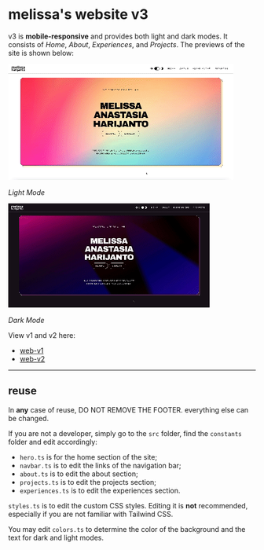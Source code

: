# melissa's website v3

v3 is **mobile-responsive** and provides both light and dark modes. It consists of *Home*, *About*, *Experiences*, and *Projects*. The previews of the site is shown below:

<img src="./src/assets/previews/light.gif" alt="light-mode">

*Light Mode*


<img src="./src/assets/previews/dark.gif" alt="dark-mode">

*Dark Mode*

View v1 and v2 here: 
- [web-v1](https://melissaharijanto.github.io/web-v1/)
- [web-v2](https://melissaharijanto.github.io/web-v2/)


--- 

## reuse

In **any** case of reuse, DO NOT REMOVE THE FOOTER. everything else can be changed.

If you are not a developer, simply go to the `src` folder, find the `constants` folder and edit accordingly:
- `hero.ts` is for the home section of the site;
- `navbar.ts` is to edit the links of the navigation bar;
- `about.ts` is to edit the about section;
- `projects.ts` is to edit the projects section;
- `experiences.ts` is to edit the experiences section.

`styles.ts` is to edit the custom CSS styles. Editing it is **not** recommended, especially if you are not familiar with Tailwind CSS. 

You may edit `colors.ts` to determine the color of the background and the text for dark and light modes.





